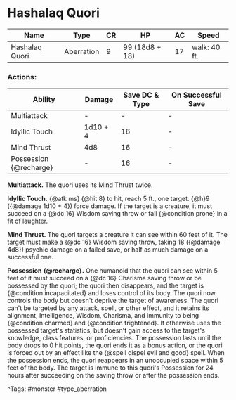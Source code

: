 # Hashalaq Quori

| Name | Type | CR | HP | AC | Speed |
|------|------|----|----|----|-------|
| Hashalaq Quori | Aberration | 9 | 99 (18d8 + 18) | 17 | walk: 40 ft. |

### Actions:

| Ability | Damage | Save DC & Type | On Successful Save |
|---------|--------|----------------|--------------------|
| Multiattack | - | - | - |
| Idyllic Touch | 1d10 + 4 | 16 | - |
| Mind Thrust | 4d8 | 16 | - |
| Possession {@recharge} | - | 16 | - |


**Multiattack.** The quori uses its Mind Thrust twice.

**Idyllic Touch.** {@atk ms} {@hit 8} to hit, reach 5 ft., one target. {@h}9 ({@damage 1d10 + 4}) force damage. If the target is a creature, it must succeed on a {@dc 16} Wisdom saving throw or fall {@condition prone} in a fit of laughter.

**Mind Thrust.** The quori targets a creature it can see within 60 feet of it. The target must make a {@dc 16} Wisdom saving throw, taking 18 ({@damage 4d8}) psychic damage on a failed save, or half as much damage on a successful one.

**Possession {@recharge}.** One humanoid that the quori can see within 5 feet of it must succeed on a {@dc 16} Charisma saving throw or be possessed by the quori; the quori then disappears, and the target is {@condition incapacitated} and loses control of its body. The quori now controls the body but doesn't deprive the target of awareness. The quori can't be targeted by any attack, spell, or other effect, and it retains its alignment, Intelligence, Wisdom, Charisma, and immunity to being {@condition charmed} and {@condition frightened}. It otherwise uses the possessed target's statistics, but doesn't gain access to the target's knowledge, class features, or proficiencies. The possession lasts until the body drops to 0 hit points, the quori ends it as a bonus action, or the quori is forced out by an effect like the {@spell dispel evil and good} spell. When the possession ends, the quori reappears in an unoccupied space within 5 feet of the body. The target is immune to this quori's Possession for 24 hours after succeeding on the saving throw or after the possession ends.

^Tags: #monster #type_aberration
